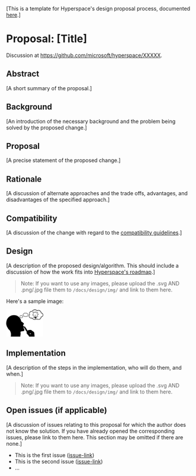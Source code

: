 [This is a template for Hyperspace's design proposal process, documented [here](../../CONTRIBUTING.md).]

# Proposal: [Title]

Discussion at https://github.com/microsoft/hyperspace/XXXXX.

## Abstract

[A short summary of the proposal.]

## Background

[An introduction of the necessary background and the problem being solved by the proposed change.]

## Proposal

[A precise statement of the proposed change.]

## Rationale

[A discussion of alternate approaches and the trade offs, advantages, and disadvantages of the specified approach.]

## Compatibility

[A discussion of the change with regard to the
[compatibility guidelines](../../COMPATIBILITY.md).]

## Design

[A description of the proposed design/algorithm. This should include a discussion of how the work fits 
into [Hyperspace's roadmap](../ROADMAP.md).]

> Note: If you want to use any images, please upload the .svg AND .png/.jpg file them to `/docs/design/img/` and link to them here.

Here's a sample image:

<img src="./img/sample.png"
     alt="Sample image"
     style="float: center; margin-right: 10px;"
     width= "100px" />

## Implementation

[A description of the steps in the implementation, who will do them, and when.]

> Note: If you want to use any images, please upload the .svg AND .png/.jpg file them to `/docs/design/img/` and link to them here.

## Open issues (if applicable)

[A discussion of issues relating to this proposal for which the author does not
know the solution. If you have already opened the corresponding issues, please link
to them here. This section may be omitted if there are none.]

  - This is the first issue ([issue-link]())
  - This is the second issue ([issue-link]())
  - ...
